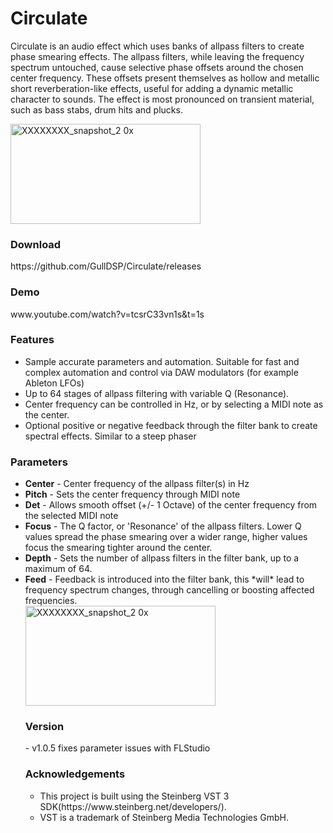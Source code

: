 <h1><strong>Circulate</strong></h1>
<p>Circulate is an audio effect which uses banks of allpass filters to create phase smearing effects. The allpass filters, while leaving the frequency spectrum untouched, cause selective phase offsets around the chosen center frequency. These offsets present themselves as hollow and metallic short reverberation-like effects, useful for adding a dynamic metallic character to sounds. The effect is most pronounced on transient material, such as bass stabs, drum hits and plucks.</p>
<img width="304" height="160" alt="XXXXXXXX_snapshot_2 0x" src="https://github.com/user-attachments/assets/96391b19-d53a-4ee0-862d-1b73a4f4b755" />

<h3>Download</h3>
https://github.com/GullDSP/Circulate/releases
<h3>Demo</h3>
www.youtube.com/watch?v=tcsrC33vn1s&t=1s
<h3>Features</h3>
<ul>
<li>Sample accurate parameters and automation. Suitable for fast and complex automation and control via DAW modulators (for example Ableton LFOs)</li>
<li>Up to 64 stages of allpass filtering with variable Q (Resonance).</li>
<li>Center frequency can be controlled in Hz, or by selecting a MIDI note as the center.</li>
<li>Optional positive or negative feedback through the filter bank to create spectral effects. Similar to a steep phaser</li>
</ul>
<h3>Parameters</h3>
<ul>
<li><strong>Center</strong> - Center frequency of the allpass filter(s) in Hz</li>
<li><strong>Pitch</strong> - Sets the center frequency through MIDI note</li>
<li><strong>Det</strong> - Allows smooth offset (+/- 1 Octave) of the center frequency from the selected MIDI note</li>
<li><strong>Focus</strong> - The Q factor, or 'Resonance' of the allpass filters. Lower Q values spread the phase smearing over a wider range, higher values focus the smearing tighter around the center.</li>
<li><strong>Depth</strong> - Sets the number of allpass filters in the filter bank, up to a maximum of 64.</li>
<li><strong>Feed</strong> - Feedback is introduced into the filter bank, this *will* lead to frequency spectrum changes, through cancelling or boosting affected frequencies.</li>
<img width="304" height="160" alt="XXXXXXXX_snapshot_2 0x" src="https://github.com/user-attachments/assets/06dc1bc1-78b6-4a04-af34-362a898c6fbf" />

<h3>Version</h3>
 - v1.0.5 fixes parameter issues with FLStudio 
<h3>Acknowledgements</h3>
<ul>
<li>This project is built using the Steinberg VST 3 SDK(https://www.steinberg.net/developers/).</li>
<li>VST is a trademark of Steinberg Media Technologies GmbH.</li>
</ul>
